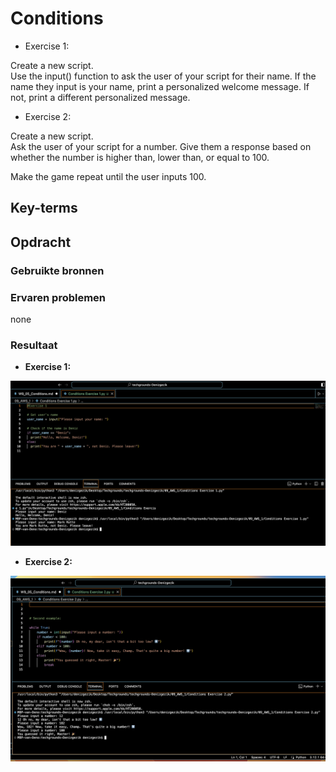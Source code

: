# Conditions

- Exercise 1:

Create a new script.<br>
Use the input() function to ask the user of your script for their name. If the name they input is your name, print a personalized welcome message. If not, print a different personalized message.<br>

- Exercise 2:

Create a new script.<br>
Ask the user of your script for a number. Give them a response based on whether the number is higher than, lower than, or equal to 100.<br>

Make the game repeat until the user inputs 100.<br>


## Key-terms


## Opdracht
### Gebruikte bronnen


### Ervaren problemen
none

### Resultaat

- <b>Exercise 1: </b>

![Alt text](<09_includes/Conditions Exercise 1.png>)

- <b>Exercise 2: </b>

![Alt text](<09_includes/Conditions Exercise 2.png>)